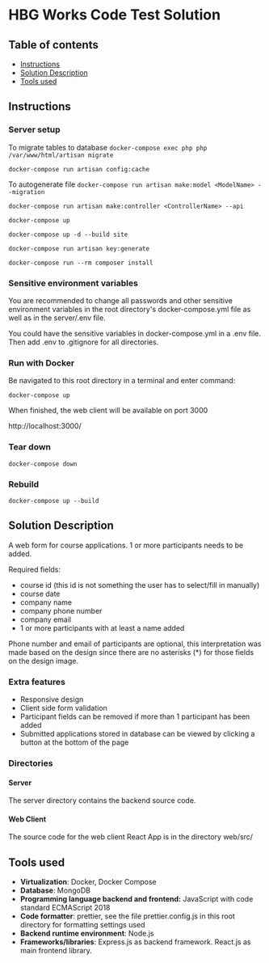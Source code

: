 # HBG Works Code Test Solution

## Table of contents

- [Instructions](#instructions)
- [Solution Description](#solution-description)
- [Tools used](#tools-used)

## Instructions

### Server setup

To migrate tables to database
`docker-compose exec php php /var/www/html/artisan migrate`

`docker-compose run artisan config:cache`

To autogenerate file
`docker-compose run artisan make:model <ModelName> --migration`

`docker-compose run artisan make:controller <ControllerName> --api`

`docker-compose up`

`docker-compose up -d --build site`

`docker-compose run artisan key:generate`

`docker-compose run --rm composer install`

### Sensitive environment variables

You are recommended to change all passwords and other sensitive environment variables in the root directory's docker-compose.yml file as well as in the server/.env file. 

You could have the sensitive variables in docker-compose.yml in a .env file. Then add .env to .gitignore for all directories. 

### Run with Docker

Be navigated to this root directory in a terminal and enter command:

`docker-compose up`

When finished, the web client will be available on port 3000

http://localhost:3000/

### Tear down

`docker-compose down`

### Rebuild

`docker-compose up --build`

## Solution Description

A web form for course applications. 1 or more participants needs to be added.

Required fields:

- course id (this id is not something the user has to select/fill in manually)
- course date
- company name
- company phone number
- company email
- 1 or more participants with at least a name added

Phone number and email of participants are optional, this interpretation was made based on the design since there are no asterisks (\*) for those fields on the design image.

### Extra features

- Responsive design
- Client side form validation
- Participant fields can be removed if more than 1 participant has been added
- Submitted applications stored in database can be viewed by clicking a button at the bottom of the page

### Directories

#### Server

The server directory contains the backend source code.

#### Web Client

The source code for the web client React App is in the directory web/src/

## Tools used

- **Virtualization**: Docker, Docker Compose
- **Database**: MongoDB
- **Programming language backend and frontend:** JavaScript with code standard ECMAScript 2018
- **Code formatter**: prettier, see the file prettier.config.js in this root directory for formatting settings used
- **Backend runtime environment**: Node.js
- **Frameworks/libraries**: Express.js as backend framework. React.js as main frontend library.
